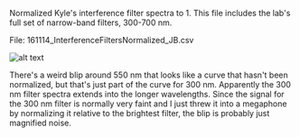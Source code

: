 Normalized Kyle's interference filter spectra to 1. This file includes the lab's full set of narrow-band filters, 300-700 nm.

File: 161114_InterferenceFiltersNormalized_JB.csv

 
![alt text](http://i65.tinypic.com/nz3t48.jpg "InterferenceFiltersNormalized")


There's a weird blip around 550 nm that looks like a curve that hasn't been normalized, but that's just part of the curve for 300 nm. Apparently the 300 nm filter spectra extends into the longer wavelengths. Since the signal for the 300 nm filter is normally very faint and I just threw it into a megaphone by normalizing it relative to the brightest filter, the blip is probably just magnified noise.
